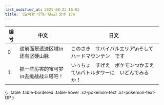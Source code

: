 ```yaml
---
last_modified_at: 2021-08-21 16:02
title: 《宝可梦 珍珠／钻石》文本 186
---
```

| 编号 | 中文 | 日文 |
| ---- | ---- | ---- |
| 0 | 这前面是遗迹区域\n还有坚硬山脉 | このさき　サバイバルエリア\nそして　ハードマウンテン　です |
| 1 | 抓一些厉害的宝可梦\n去挑战战斗塔吧！ | いっちょ　すげえ　ポケモンつかまえて\nバトルタワーに　いどんでみるか！ |
{: .table .table-bordered .table-hover .xz-pokemon-text .xz-pokemon-text-DP }